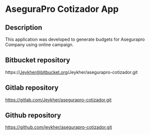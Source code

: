 # AseguraPro Cotizador App

## Description

This application was developed to generate budgets for Asegurapro Company using online campaign.

## Bitbucket repository

https://Jeykher@bitbucket.org/Jeykher/asegurapro-cotizador.git

## Gitlab repository

https://gitlab.com/Jeykher/asegurapro-cotizador.git

## Github repository

https://github.com/jeykher/asegurapro-cotizador.git